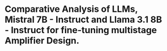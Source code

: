 # Comparative Analysis of LLMs, Mistral 7B - Instruct and Llama 3.1 8B - Instruct for fine-tuning multistage Amplifier Design. 
